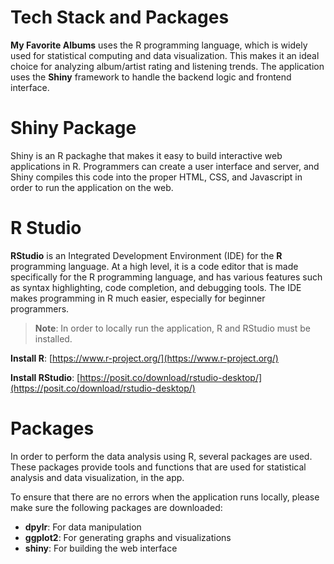 # Tech Stack and Packages

**My Favorite Albums** uses the R programming language, which is widely used for statistical computing and data visualization. This makes it an ideal choice for analyzing album/artist rating and listening trends. The application uses the **Shiny** framework to handle the backend logic and frontend interface. 


# Shiny Package
Shiny is an R packaghe that makes it easy to build interactive web applications in R. Programmers can create a user interface and server, and Shiny compiles this code into the proper HTML, CSS, and Javascript in order to run the application on the web. 


# R Studio
**RStudio** is an Integrated Development Environment (IDE) for the **R** programming language. At a high level, it is a code editor that is made specifically for the R programming language, and has various features such as syntax highlighting, code completion, and debugging tools. The IDE makes programming in R much easier, especially for beginner programmers.


> **Note**: In order to locally run the application, R and RStudio must be installed.


**Install R**: [https://www.r-project.org/](https://www.r-project.org/)

**Install RStudio**: [https://posit.co/download/rstudio-desktop/](https://posit.co/download/rstudio-desktop/)


# Packages
In order to perform the data analysis using R, several packages are used. These packages provide tools and functions that are used for statistical analysis and data visualization, in the app. 

To ensure that there are no errors when the application runs locally, please make sure the following packages are downloaded:

- **dpylr**: For data manipulation
- **ggplot2**: For generating graphs and visualizations
- **shiny**: For building the web interface